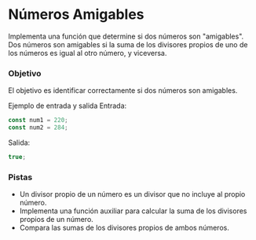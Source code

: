 # Números Amigables

Implementa una función que determine si dos números son "amigables". Dos números son amigables si la suma de los divisores propios de uno de los números es igual al otro número, y viceversa.

### Objetivo

El objetivo es identificar correctamente si dos números son amigables.

Ejemplo de entrada y salida
Entrada:

```js
const num1 = 220;
const num2 = 284;
```

Salida:

```js
true;
```

### Pistas

- Un divisor propio de un número es un divisor que no incluye al propio número.
- Implementa una función auxiliar para calcular la suma de los divisores propios de un número.
- Compara las sumas de los divisores propios de ambos números.